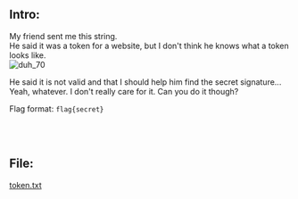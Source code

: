 ## Intro:
My friend sent me this string. <br/>
He said it was a token for a website, but I don't think he knows what a token looks like. <br/>
![duh_70](https://user-images.githubusercontent.com/93029180/208311619-398c13f9-12fd-4d2e-ad1a-75e88bb572b9.jpg)

He said it is not valid and that I should help him find the secret signature...<br/>
Yeah, whatever. I don't really care for it. Can you do it though? <br/>

Flag format: `flag{secret}`

<br/><br/>

## File:
[token.txt](https://github.com/ChronosPK/Sibiu_Academic_CTF/files/10254361/token.txt)
